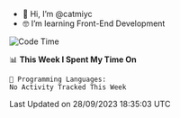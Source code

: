 - 👋 Hi, I’m @catmiyc
- 🤓 I’m learning Front-End Development

<!---
catmiyc/catmiyc is a ✨ special ✨ repository because its `README.md` (this file) appears on your GitHub profile.
You can click the Preview link to take a look at your changes.
--->


<!--START_SECTION:waka-->
![Code Time](http://img.shields.io/badge/Code%20Time-340%20hrs%2022%20mins-blue)

📊 **This Week I Spent My Time On** 

```text
💬 Programming Languages: 
No Activity Tracked This Week
```


 Last Updated on 28/09/2023 18:35:03 UTC
<!--END_SECTION:waka-->
